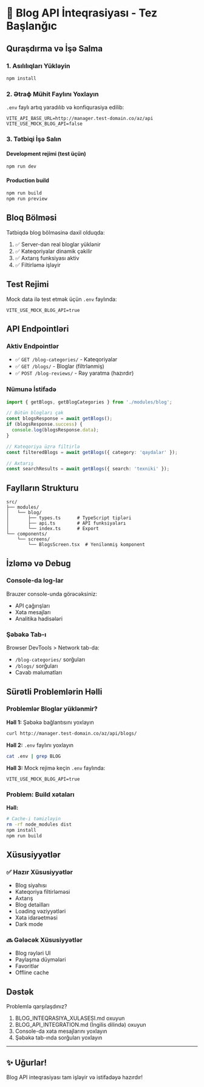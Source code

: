 # 🚀 Blog API İnteqrasiyası - Tez Başlanğıc

## Quraşdırma və İşə Salma

### 1. Asılılıqları Yükləyin
```bash
npm install
```

### 2. Ətraф Mühit Faylını Yoxlayın
`.env` faylı artıq yaradılıb və konfiqurasiya edilib:
```env
VITE_API_BASE_URL=http://manager.test-domain.co/az/api
VITE_USE_MOCK_BLOG_API=false
```

### 3. Tətbiqi İşə Salın

#### Development rejimi (test üçün)
```bash
npm run dev
```

#### Production build
```bash
npm run build
npm run preview
```

## Bloq Bölməsi

Tətbiqdə blog bölməsinə daxil olduqda:
1. ✅ Server-dən real bloglar yüklənir
2. ✅ Kateqoriyalar dinamik çəkilir
3. ✅ Axtarış funksiyası aktiv
4. ✅ Filtirləmə işləyir

## Test Rejimi

Mock data ilə test etmək üçün `.env` faylında:
```env
VITE_USE_MOCK_BLOG_API=true
```

## API Endpointləri

### Aktiv Endpointlər
- ✅ `GET /blog-categories/` - Kateqoriyalar
- ✅ `GET /blogs/` - Bloglar (filtrlənmiş)
- ✅ `POST /blog-reviews/` - Rəy yaratma (hazırdır)

### Nümunə İstifadə

```typescript
import { getBlogs, getBlogCategories } from './modules/blog';

// Bütün blogları çək
const blogsResponse = await getBlogs();
if (blogsResponse.success) {
  console.log(blogsResponse.data);
}

// Kateqoriya üzrə filtirlə
const filteredBlogs = await getBlogs({ category: 'qaydalar' });

// Axtarış
const searchResults = await getBlogs({ search: 'texniki' });
```

## Faylların Strukturu

```
src/
├── modules/
│   └── blog/
│       ├── types.ts      # TypeScript tipləri
│       ├── api.ts        # API funksiyaları
│       └── index.ts      # Export
└── components/
    └── screens/
        └── BlogsScreen.tsx  # Yenilənmiş komponent
```

## İzləmə və Debug

### Console-da log-lar
Brauzer console-unda görəcəksiniz:
- API çağırışları
- Xəta mesajları
- Analitika hadisələri

### Şəbəkə Tab-ı
Browser DevTools > Network tab-da:
- `/blog-categories/` sorğuları
- `/blogs/` sorğuları
- Cavab məlumatları

## Sürətli Problemlərin Həlli

### Problemlər Bloglar yüklənmir?

**Həll 1:** Şəbəkə bağlantısını yoxlayın
```bash
curl http://manager.test-domain.co/az/api/blogs/
```

**Həll 2:** `.env` faylını yoxlayın
```bash
cat .env | grep BLOG
```

**Həll 3:** Mock rejimə keçin
`.env` faylında:
```env
VITE_USE_MOCK_BLOG_API=true
```

### Problem: Build xətaları

**Həll:**
```bash
# Cache-i təmizləyin
rm -rf node_modules dist
npm install
npm run build
```

## Xüsusiyyətlər

### ✅ Hazır Xüsusiyyətlər
- Blog siyahısı
- Kateqoriya filtirləməsi
- Axtarış
- Blog detailları
- Loading vəziyyətləri
- Xəta idarəetməsi
- Dark mode

### 🔜 Gələcək Xüsusiyyətlər
- Blog rəyləri UI
- Paylaşma düymələri
- Favoritlər
- Offline cache

## Dəstək

Problemlə qarşılaşdınız?
1. BLOG_INTEQRASIYA_XULASESI.md oxuyun
2. BLOG_API_INTEGRATION.md (İngilis dilində) oxuyun
3. Console-da xəta mesajlarını yoxlayın
4. Şəbəkə tab-ında sorğuları yoxlayın

---

## ✨ Uğurlar!

Blog API inteqrasiyası tam işləyir və istifadəyə hazırdır!
